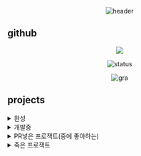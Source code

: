 <div align="center">
    
![header](https://capsule-render.vercel.app/api?type=waving&color=00AAFF&height=300&section=header&desc=Sunrin%20Software%20Division%20118th&descAlign=70&text=Asta&fontSize=70&FontAlignY=40&fontColor=ffffff)

</div>

## github
<div align="center">
<a href="https://opgc.me/#/users/5-23" target="_blank"><img src="https://api.opgc.me/githubs/users/p-asta/tag/?theme=basic" /></a>   
    
![status](https://github-readme-stats.vercel.app/api?username=p-asta&show_icons=true&theme=white)


![gra](https://github-readme-activity-graph.vercel.app/graph?username=p-asta&bg_color=ffffff&color=3366ff&line=3366ff&point=3366ff&area=true&hide_border=true)

</div>

## projects
<details>
<summary>완성</summary>
<table>
    <tr>
        <th>프로젝트명</th>
        <th>소스코드</th>
    </tr>
    <tr>
        <td>NY Music</td>
        <td>https://github.com/p-asta/ny-music</td>
    </tr>
    <tr>
        <td>NY Music(mobile)</td>
        <td>https://github.com/p-asta/ny-music</td>
    </tr>
    <tr>
        <td>tosspay-rs</td>
        <td>https://github.com/tosspay-lib/tosspay-rs</td>
    </tr>
    <tr>
        <td>tosspay-py</td>
        <td>https://github.com/tosspay-lib/tosspay-py</td>
    </tr>
    <tr>
        <td>pet</td>
        <td>https://github.com/p-asta/pet</td>
    </tr>
    <tr>
        <td>stonyite</td>
        <td>https://github.com/p-asta/stonyite</td>
    </tr>
    <tr>
        <td>ＬＩＭＢＯ</td>
        <td>https://github.com/p-asta/limbo</td>
    </tr>
    <tr>
        <td>rust-tetris</td>
        <td>https://github.com/p-asta/rust-tetris</td>
    </tr>
    <tr>
        <td>rust-sanke</td>
        <td>https://github.com/p-asta/rust-snake</td>
    </tr>
    <tr>
        <td>colorfully-rs</td>
        <td>https://github.com/p-asta/colorfully-rs</td>
    </tr>
    <tr>
        <td>웹게임</td>
        <td>https://github.com/p-asta/game-project</td>
    </tr>
</table>
</details>

<details>
<summary>개발중</summary>
<table>
    <tr>
        <th>프로젝트명</th>
        <th>소스코드</th>
    </tr>
    <tr>
        <td>돌돌이 디스코드봇</td>
        <td>https://github.com/objectiveTM/stoney-bot</td>
    </tr>
    <tr>
        <td>bridled(서버)</td>
        <td>https://github.com/brid1ed</td>
    </tr>
    <tr>
        <td>sta_(이름 미정)</td>
        <td>https://github.com/p-asta/sta_</td>
    </tr>
    <tr>
        <td>astai</td>
        <td>https://github.com/p-asta/astai</td>
    </tr>
</table>
</details>


<details>
<summary>PR넣은 프로잭트(중에 좋아하는)</summary>
<table>
    <tr>
        <th>프로젝트명</th>
        <th>소스코드</th>
    </tr>
    <tr>
        <td>Dotfiles</td>
        <td>https://github.com/Phant80m/Dotfiles</td>
    </tr>
    <tr>
        <td>Seraphite</td>
        <td>https://github.com/Phant80m/Seraphite</td>
    </tr>
    <tr>
        <td>shuttle docs</td>
        <td>https://github.com/shuttle-hq/shuttle-docs</td>
    </tr>
</table>
</details>


<details>
<summary>죽은 프로잭트</summary>
<table>
    <tr>
        <th>프로젝트명</th>
        <th>소스코드</th>
    </tr>
    <tr>
        <td>wa-sans</td>
        <td>비공계 https://www.youtube.com/watch?v=csaJelNRju8</td>
    </tr>
    <tr>
        <td>todo</td>
        <td>https://github.com/p-asta/todo</td>
    </tr>
    <tr>
        <td>하몽이 디스코드</td>
        <td>https://github.com/p-asta/hamong</td>
    </tr>
    <tr>
        <td>imager(분석하다 때려친거라 다시 시작할예정)</td>
        <td>https://github.com/p-asta/imager-rs</td>
    </tr>
</table>
</details>

</details>
